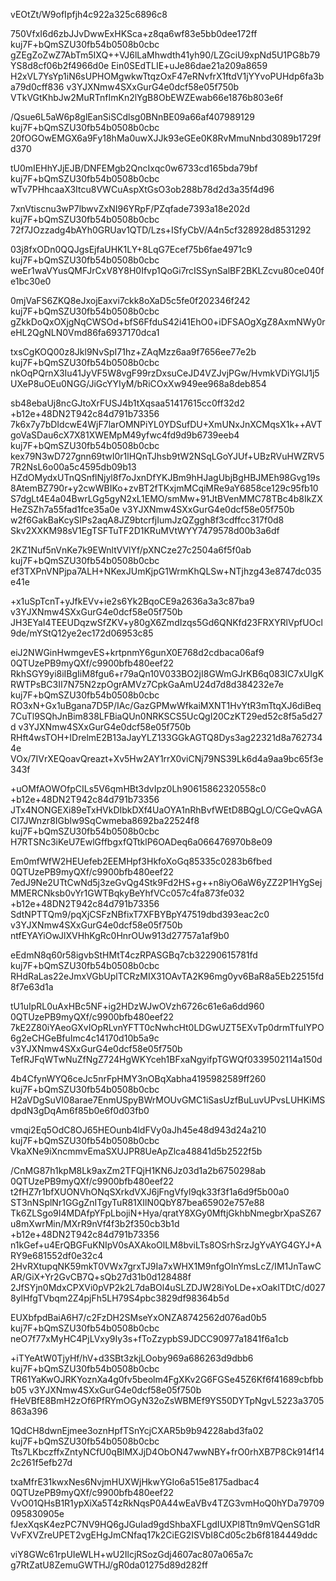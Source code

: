 vEOtZt/W9ofIpfjh4c922a325c6896c8

750VfxI6d6zbJJvDwwExHKSca+z8qa6wf83e5bb0dee172ff
kuj7F+bQmSZU30fb54b0508b0cbc
gZEgZoZwZ7AbTm5IXQ++VJ6lLaMhwdth41yh90/LZGciU9xpNd5U1PG8b79YS8d8cf06b2f4966d0e
Ein0SEdTLIE+uJe86dae21a209a8659
H2xVL7YsYp1iN6sUPHOMgwkwTtqzOxF47eRNvfrX1ftdV1jYYvoPUHdp6fa3ba79d0cff836
v3YJXNmw4SXxGurG4e0dcf58e05f750b
VTkVGtKhbJw2MuRTnfImKn2lYgB8ObEWZEwab66e1876b803e6f

/Qsue6L5aW6p8glEanSiSCdlsg0BNnBE09a66af407989129
kuj7F+bQmSZU30fb54b0508b0cbc
20fOGOwEMGX6a9Fy18hMa0uwXJJk93eGEe0K8RvMmuNnbd3089b1729fd370

tU0mIEHhYJjEJB/DNFEMgb2QncIxqc0w6733cd165bda79bf
kuj7F+bQmSZU30fb54b0508b0cbc
wTv7PHhcaaX3Itcu8VWCuAspXtGsO3ob288b78d2d3a35f4d96

7xnVtiscnu3wP7lbwvZxNI96YRpF/PZqfade7393a18e202d
kuj7F+bQmSZU30fb54b0508b0cbc
72f7JOzzadg4bAYh0GRUav1QTD/Lzs+ISfyCbV/A4n5cf328928d8531292

03j8fxODn0QQJgsEjfaUHK1LY+8LqG7Ecef75b6fae4971c9
kuj7F+bQmSZU30fb54b0508b0cbc
weEr1waVYusQMFJrCxV8Y8H0Ifvp1QoGi7rcISSynSalBF2BKLZcvu80ce040fe1bc30e0

0mjVaFS6ZKQ8eJxojEaxvi7ckk8oXaD5c5fe0f202346f242
kuj7F+bQmSZU30fb54b0508b0cbc
gZkkDoQxOXjgNqCWSOd+bfS6FfduS42i41EhO0+iDFSAOgXgZ8AxmNWy0reHL2QgNLN0Vmd86fa6937170dca1

txsCgKOQ00z8Jkl9NvSpI71hz+ZAqMzz6aa9f7656ee77e2b
kuj7F+bQmSZU30fb54b0508b0cbc
nkOqPQrnX3Iu41JyVF5W8vgF99rzDxsuCeJD4VZJvjPGw/HvmkVDiYGlJ1j5UXeP8uOEu0NGG/JiGcYYIyM/bRiCOxXw949ee968a8deb854

sb48ebaUj8ncGJtoXrFUSJ4b1tXqsaa51417615cc0ff32d2
+b12e+48DN2T942c84d791b73356
7k6x7y7bDIdcwE4WjF7larOMNPiYL0YDSufDU+XmUNxJnXCMqsX1k++AVTgoVaSDau6cX7X81XWEMpM49yfwc4fd9d9b6739eeb4
kuj7F+bQmSZU30fb54b0508b0cbc
kex79N3wD727gnn69twI0r1lHQnTJhsb9tW2NSqLGoYJUf+UBzRVuHWZRV57R2NsL6o00a5c4595db09b13
HZdOMydxUTnQSnflNjyl8f7oJxnDfYKJBm9hHJagUbjBgHBJMEh98Gvg19s8AtemBZ790r+y2cwWBIKo+zvBT2fTKxjmMCqiMRe9aY6858ce129c95fb10
S7dgLt4E4a04BwrLGg5gyN2xL1EMO/smMw+91JtBVenMMC78TBc4b8IkZXHeZSZh7a55fad1fce35a0e
v3YJXNmw4SXxGurG4e0dcf58e05f750b
w2f6GakBaKcySIPs2aqA8JZ9btcrfjIumJzQZggh8f3cdffcc317f0d8
Skv2XXKM98sV1EgTSFTuTF2D1KRuMVtWYY7479578d00b3a6df

2KZ1Nuf5nVnKe7k9EWnltVVlYf/pXNCze27c2504a6f5f0ab
kuj7F+bQmSZU30fb54b0508b0cbc
ef3TXPnVNPjpa7ALH+NKexJUmKjpG1WrmKhQLSw+NTjhzg43e8747dc035e41e

+x1uSpTcnT+yJfkEVv+ie2s6Yk2BqoCE9a2636a3a3c87ba9
v3YJXNmw4SXxGurG4e0dcf58e05f750b
JH3EYaI4TEEUDqzwSfZKV+y80gX6ZmdIzqs5Gd6QNKfd23FRXYRlVpfUOcl9de/mYStQ12ye2ec172d06953c85

eiJ2NWGinHwmgevES+krtpnmY6gunX0E768d2cdbaca06af9
0QTUzePB9myQXf/c9900bfb480eef22
RkhSGY9yi8iIBgIiM8fgu6+r79aQn10V033BO2jI8GWmGJrKB6q083IC7xUIgKRWTPsBC3II7N75N2zpOgrAMVz7CpkGaAmU24d7d8d384232e7e
kuj7F+bQmSZU30fb54b0508b0cbc
RO3xN+Gx1uBgana7D5P/IAc/GazGPMwWfkaiMXNT1HvYtR3mTtqXJ6diBeq7CuTl9SQhJnBim838LFBiaQUn0NRKSCS5UcQgI20CzKT29ed52c8f5a5d27d
v3YJXNmw4SXxGurG4e0dcf58e05f750b
RHft4wsTOH+IDrelmE2B13aJayYLZ133GGkAGTQ8Dys3ag22321d8a7627344e
VOx/7IVrXEQoavQreazt+Xv5Hw2AY1rrX0viCNj79NS39Lk6d4a9aa9bc65f3e343f

+uOMfAOWOfpCILs5V6qmHBt3dvIpz0Lh90615862320558c0
+b12e+48DN2T942c84d791b73356
JTx4NONGEXi89eTxHVkDIbkDXf4UaOYA1nRhBvfWEtD8BQgLO/CGeQvAGACI7JWnzr8IGblw9SqCwmeba8692ba22524f8
kuj7F+bQmSZU30fb54b0508b0cbc
H7RTSNc3iKeU7EwlGffbgxfQTtklP6OADeq6a066476970b8e09

Em0mfWfW2HEUefeb2EEMHpf3HkfoXoGq85335c0283b6fbed
0QTUzePB9myQXf/c9900bfb480eef22
7edJ9Ne2UTtCwNd5j3zeGvQg4Stk9Fd2HS+g++n8iyO6aW6yZZ2P1HYgSejMMERCNksb0vYr1GWTBqkyBeYhfVCc057c4fa873fe032
+b12e+48DN2T942c84d791b73356
SdtNPTTQm9/pqXjCSFzNBfixT7XFBYBpY47519dbd393eac2c0
v3YJXNmw4SXxGurG4e0dcf58e05f750b
ntfEYAYiOwJlXVHhKgRc0HnrOUw913d27757a1af9b0

eEdmN8q60r58igvbStHMtT4czRPASGBq7cb32290615781fd
kuj7F+bQmSZU30fb54b0508b0cbc
RHdRaLas22eJmxVGbUplTCRzMIX31OAvTA2K96mg0yv6BaR8a5Eb22515fd8f7e63d1a

tU1uIpRL0uAxHBc5NF+ig2HDzWJwOVzh6726c61e6a6dd960
0QTUzePB9myQXf/c9900bfb480eef22
7kE2Z80iYAeoGXvIOpRLvnYFTT0cNwhcHt0LDGwUZT5EXvTp0drmTfuIYPO6g2eCHGeBfuImc4c14170d10b5a9c
v3YJXNmw4SXxGurG4e0dcf58e05f750b
TefRJFqWTwNuZfNgZ724HgWKYceh1BFxaNgyifpTGWQf0339502114a150d

4b4CfynWYQ6ceJc5nrFpHMY3nOBqXabha4195982589ff260
kuj7F+bQmSZU30fb54b0508b0cbc
H2aVDgSuVI08arae7EnmUSpyBWrMOUvGMC1iSasUzfBuLuvUPvsLUHKiMSdpdN3gDqAm6f85b0e6f0d03fb0

vmqi2Eq5OdC8OJ65HEOunb4ldFVy0aJh45e48d943d24a210
kuj7F+bQmSZU30fb54b0508b0cbc
VkaXNe9iXncmmvEmaSXUJPR8UeApZlca48841d5b2522f5b

/CnMG87h1kpM8Lk9axZm2TFQjH1KN6Jz03d1a2b6750298ab
0QTUzePB9myQXf/c9900bfb480eef22
t2fHZ7r1bfXUONVhONqSXrkdVXJ6jFngVfyl9qk33f3f1a6d9f5b00a0
ST3nNSplNr1GGgZnITgyTuR81XIlN0QbY87bea65902e757e88
Tk6ZLSgo9I4MDAfpYFpLbojiN+Hya/qratY8XGy0MftjGkhbNmegbrXpaSZ67u8mXwrMin/MXrR9nVf4f3b2f350cb3b1d
+b12e+48DN2T942c84d791b73356
n1kGef+u4ErQBGFuKNIpV0sAXAkoOlLM8bviLTs8OSrhSrzJgYvAYG4GYJ+ARY9e681552df0e32c4
2HvRXtupqNK59mkT0VWx7grxTJ9Ia7xWHX1M9nfgOInYmsLcZ/IM1JnTawCAR/GiX+Yr2GvCB7Q+sQb27d31b0d128488f
2JfSYjn0MdxCPXVi0pVP2k2L7daBOl4uSLZDJW28iYoLDe+xOaklTDtC/d0278ylHfgTVbqm2Z4pjFh5LH79S4pbc3829df98364b5d

EUXbfpdBaiA6H7/c2FzDH2SMseYxONZA8742562d076ad0b5
kuj7F+bQmSZU30fb54b0508b0cbc
neO7f77xMyHC4PjLVxy9Iy3s+fToZzypbS9JDCC90977a1841f6a1cb

+iTYeAtW0TjyHf/hV+d3SBt3zkjLOoby969a686263d9dbb6
kuj7F+bQmSZU30fb54b0508b0cbc
TR61YaKwOJRKYoznXa4g0fv5beolm4FgXKv2G6FGSe45Z6Kf6f41689cbfbbb05
v3YJXNmw4SXxGurG4e0dcf58e05f750b
fHeVBfE8BmH2zOf6PfRYmOGyN32oZsWBMEf9YS50DYTpNgvL5223a3705863a396

1QdCH8dwnEjmee3oznHpfTSnYcjCXAR5b9b94228abd3fa02
kuj7F+bQmSZU30fb54b0508b0cbc
Tts7LKbczffxZntyNCfU0qBlMXJjD4ObON47wwNBY+frO0rhXB7P8Ck914f142c261f5efb27d

txaMfrE31kwxNes6NvjmHUXWjHkwYGIo6a515e8175adbac4
0QTUzePB9myQXf/c9900bfb480eef22
VvO01QHsB1R1ypXiXa5T4zRkNqsP0A44wEaVBv4TZG3vmHoQ0hYDa79709095830905e
fJexXqsK4ezPC7NV9HQ6gJGuIad9gdShbaXFLgdIUXPl8Ttn9mVQenSG1dRVvFXVZreUPET2vgEHgJmCNfaq17k2CiEG2ISVbI8Cd05c2b6f8184449ddc

viY8GWc61rpUIeWLH+wU2IlcjRSozGdj4607ac807a065a7c
g7RtZatU8ZemuGWTHJ/gR0da01275d89d282ff
